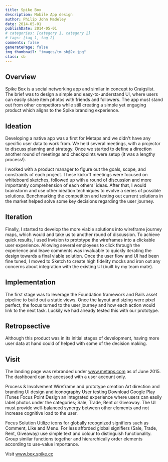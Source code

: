 ```yaml
---
title: Spike Box
description: Mobile App design
author: Philip John Madeley
date: 2014-05-01
publishDate: 2014-05-01
# categories: [category 1, category 2]
# tags: [tag 1, tag 2]
comments: false
generatePage: false
img_thumbnail: "images/tm_sb@2x.jpg"
class: sb
---
```


## Overview
Spike Box is a social networking app and similar in concept to Craigslist.
The brief was to design a simple and easy-to-understand UI, where users can easily share item photos with friends and followers. The app must stand out from other competitors while still creating a simple yet engaging product which aligns to the Spike branding experience.

## Ideation
Developing a native app was a first for Metaps and we didn't have any specific user data to work from. We held several meetings, with a projector to discuss planning and strategy. Once we started to define a direction another round of meetings and checkpoints were setup (it was a lengthy process!).

I worked with a product manager to figure out the goals, scope, and constraints of each project.
These kickoff meetings were focused on whiteboard sketches, followed up with a round of discussion and more importantly comprehension of each others' ideas.
After that, I would brainstorm and use other ideation techniques to evolve a series of possible solutions.
Benchmarking the competition and testing out current solutions in the market helped solve some key decisions regarding the user journey.

## Iteration
Finally, I started to develop the more viable solutions into wireframe journey maps, which would and take us to another round of discussion.
To achieve quick results, I used Invision to prototype the wireframes into a clickable user experience.
Allowing several employees to click through the experience and leave comments was invaluable to quickly iterating the design towards a final viable solution.
Once the user flow and UI had been fine tuned, I moved to Sketch to create high fidelity mocks and iron out any concerns about integration with the existing UI (built by my team mate).

## Implementation
The first stage was to leverage the Foundation framework and Rails asset pipeline to build out a static views. Once the layout and sizing were pixel perfect, the focus turned to the user journey and how each action would link to the next task.
Luckily we had already tested this with our prototype.

## Retropsective
Although this product was in its initial stages of development, having more user data at hand could of helped with some of the decision making.

## Visit
The landing page was rebranded under www.metaps.com as of June 2015.
The dashboard can be accessed with a user account only.

Process & Involvement
Wireframe and prototype creation
Art direction and branding
UI design and iconography
User testing
Download
Google Play
iTunes
Focus Point
Design an integrated experience where users can easily label photos under the categories; Sale, Trade, Rent or Giveaway. The UI must provide well-balanced synergy between other elements and not increase cognitive load to the user.

Focus Solution
Utilize icons for globally recognized signifiers such as Comment, Like and Menu. For less afforded global signifiers (Sale, Trade, Rent, Giveaway) use simple text and colour to distinguish functionality. Group similar functions together and hierarchically order elements according to use-value importance.

Visit
www.box.spike.cc
